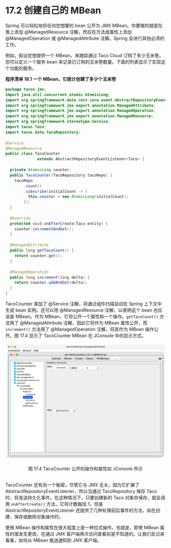 # 17.2 创建自己的 MBean

Spring 可以轻松地将任何您想要的 bean 公开为 JMX MBean。你要做的就是在类上添加 @ManagedResource 注解，然后在方法或属性上添加 @ManagedOperation 或 @ManagedAttribute 注解。Spring 会进行其他必须的工作。

例如，假设您想提供一个 MBean，来跟踪通过 Taco Cloud 订购了多少玉米卷。您可以定义一个服务 bean 来记录已订购的玉米卷数量。下面的列表显示了实现这个功能的服务。

**程序清单 18.1 一个 MBean，它统计创建了多少个玉米卷**
```java
package tacos.jmx;
import java.util.concurrent.atomic.AtomicLong;
import org.springframework.data.rest.core.event.AbstractRepositoryEventListener;
import org.springframework.jmx.export.annotation.ManagedAttribute;
import org.springframework.jmx.export.annotation.ManagedOperation;
import org.springframework.jmx.export.annotation.ManagedResource;
import org.springframework.stereotype.Service;
import tacos.Taco;
import tacos.data.TacoRepository;

@Service
@ManagedResource
public class TacoCounter
              extends AbstractRepositoryEventListener<Taco> {

  private AtomicLong counter;
  public TacoCounter(TacoRepository tacoRepo) {
    tacoRepo
        .count()
        .subscribe(initialCount -> {
          this.counter = new AtomicLong(initialCount);
        });
  }

  @Override
  protected void onAfterCreate(Taco entity) {
    counter.incrementAndGet();
  }

  @ManagedAttribute
  public long getTacoCount() {
    return counter.get();
  }

  @ManagedOperation
  public long increment(long delta) {
    return counter.addAndGet(delta);
  }
}
```

TacoCounter 类加了 @Service 注解，将通过组件扫描自动在 Spring 上下文中生成 bean 实例。还可以用 @ManagedResource 注解，以表明这个 bean 也应该是 MBean。作为 MBean，它将公开一个属性和一个操作。`getTacoCount()` 方法用了 @ManagedAttribute 注解，因此它将作为 MBean 属性公开，而 `increment()` 方法用了 @ManagedOperation 注解，将其作为 MBean 操作公开。图 17.4 显示了 TacoCounter MBean 在 JConsole 中的显示方式。

![](../assets/17.4.png)

<center>图 17.4 TacoCounter 公开的操作和属性如 JConsole 所示</center></br>

TacoCounter 还有另一个秘密，尽管它与 JMX 无关。因为它扩展了 AbstractRepositoryEventListener，所以当通过 TacoRepository 保存 Taco 时，将发送持久化事件。在这种情况下，只要创建新的 Taco 对象并保存，就会调用 `onAfterCreate()` 方法，它将计数器加 1。但是 AbstractRepositoryEventListener 还提供了几种处理前后事件的方法，如在创建、保存或删除对象操作时。

使用 MBean 操作和属性在很大程度上是一种拉式操作。也就是，即使 MBean 属性的值发生更改，在通过 JMX 客户端再次访问查看前是不知道的。让我们反过来看看，如何从 MBean 推送通知到 JMX 客户端。

